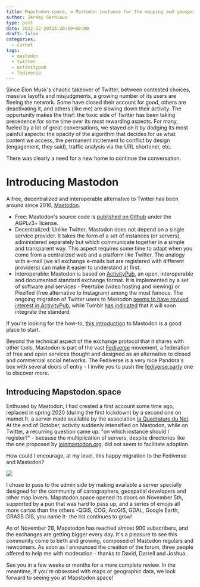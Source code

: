 ```yaml
---
title: Mapstodon.space, a Mastodon instance for the mapping and geospatial community
author: Jérémy Garniaux
type: post
date: 2022-12-20T15:20:19+00:00
draft: false
categories:
  - carnet
tags:
  - mastodon
  - twitter
  - activitypub
  - fediverse
---
```


Since Elon Musk's chaotic takeover of Twitter, between contested choices, massive layoffs and misjudgments, a growing number of its users are fleeing the network. Some have closed their account for good, others are deactivating it, and others (like me) are slowing down their activity. The opportunity makes the thief: the toxic side of Twitter has been taking precedence for some time over its most rewarding aspects. For many, fueled by a lot of great conversations, we stayed on it by dodging its most painful aspects: the opacity of the algorithm that decides for us what content we access, the permanent incitement to conflict by design (engagement, they said), traffic analysis via the URL shortener, etc.

There was clearly a need for a new home to continue the conversation.

# Introducing Mastodon

A free, decentralized and interoperable alternative to Twitter has been around since 2016, [Mastodon](https://en.wikipedia.org/wiki/Mastodon_(software)).

- Free: Mastodon's source code is [published on Github](https://github.com/mastodon/mastodon) under the AGPLv3+ license.
- Decentralized: Unlike Twitter, Mastodon does not depend on a single service provider. It takes the form of a set of instances (or servers), administered separately but which communicate together in a simple and transparent way. This aspect requires some time to adapt when you come from a centralized web and a platform like Twitter. The analogy with e-mail (we all exchange e-mails but are registered with different providers) can make it easier to understand at first.
- Interoperable: Mastodon is based on [ActivityPub](https://fr.wikipedia.org/wiki/ActivityPub), an open, interoperable and documented standard exchange format. It is implemented by a set of software and services - Peertube (video hosting and viewing) or Pixelfed (free alternative to Instagram) among the most famous. The ongoing migration of Twitter users to Mastodon [seems to have revived interest in ActivityPub](https://thenewstack.io/devs-are-excited-by-activitypub-open-protocol-for-mastodon/), while Tumblr [has indicated](https://techcrunch.com/2022/11/21/tumblr-to-add-support-for-activitypub-the-social-protocol-powering-mastodon-and-other-apps) that it will soon integrate the standard.

If you're looking for the how-to, [this introduction](https://github.com/joyeusenoelle/GuideToMastodon/) to Mastodon is a good place to start.

Beyond the technical aspect of the exchange protocol that it shares with other tools, Mastodon is part of the vast [Fediverse](https://en.wikipedia.org/wiki/Fediverse) movement, a federation of free and open services thought and designed as an alternative to closed and commercial social networks. The Fediverse is a very nice Pandora's box with several doors of entry - I invite you to push the [fediverse.party](https://fediverse.party) one to discover more.

## Introducing Mapstodon.space

Enthused by Mastodon, I had created a first account some time ago, replaced in spring 2020 (during the first lockdown) by a second one on mamot.fr, a server made available by the association [la Quadrature du Net](https://www.laquadrature.net/). At the end of October, activity suddenly intensified on Mastodon, while on Twitter, a recurring question came up: "on which instance should I register?" - because the multiplication of servers, despite directories like the one proposed by [joinmastodon.org](https://joinmastodon.org), did not seem to facilitate adoption.

How could I encourage, at my level, this happy migration to the Fediverse and Mastodon?

![](albums/mapstodon/accueil.png)

I chose to pass to the admin side by making available a server specially designed for the community of cartographers, geospatial developers and other map lovers. Mapstodon.space opened its doors on November 5th, supported by a pun that was hard to pass up, and a series of emojis all more cartos than the others -QGIS, COG, ArcGIS, GDAL, Google Earth, GRASS GIS, you name it- the list continues to grow!

As of November 28, Mapstodon has reached almost 900 subscribers, and the exchanges are getting bigger every day. It's a pleasure to see this community come to birth and growing, composed of Mastodon regulars and newcomers. As soon as I announced the creation of the forum, three people offered to help me with moderation - thanks to David, Darrell and Joshua.

See you in a few weeks or months for a more complete review. In the meantime, if you're obsessed with maps or geographic data, we look forward to seeing you at Mapstodon.space!
